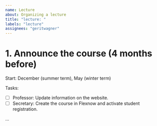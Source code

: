 ```yaml
---
name: Lecture
about: Organizing a lecture
title: "lecture: "
labels: "lecture"
assignees: "geritwagner"
---
```


# 1. Announce the course (4 months before)
 
Start: December (summer term), May (winter term)

Tasks:

- [ ] Professor: Update information on the website.
- [ ] Secretary: Create the course in Flexnow and activate student registration.

...